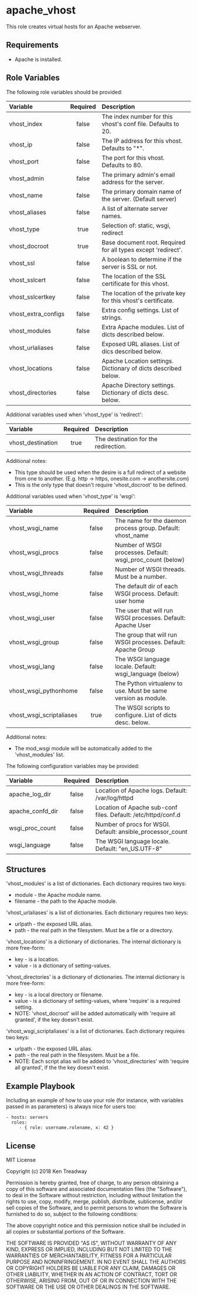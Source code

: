 apache_vhost
============

This role creates virtual hosts for an Apache webserver.

Requirements
------------

* Apache is installed.

Role Variables
--------------

The following role variables should be provided:

| Variable            | Required | Description                                                    |
|:--------------------|:--------:|:---------------------------------------------------------------|
| vhost_index         | false    | The index number for this vhost's conf file.  Defaults to 20.  |
| vhost_ip            | false    | The IP address for this vhost.  Defaults to "*".               |
| vhost_port          | false    | The port for this vhost.  Defaults to 80.                      |
| vhost_admin         | false    | The primary admin's email address for the server.              |
| vhost_name          | false    | The primary domain name of the server.  (Default server)       |
| vhost_aliases       | false    | A list of alternate server names.                              |
| vhost_type          | true     | Selection of: static, wsgi, redirect                           |
| vhost_docroot       | true     | Base document root.  Required for all types except 'redirect'. |
| vhost_ssl           | false    | A boolean to determine if the server is SSL or not.            |
| vhost_sslcert       | false    | The location of the SSL certificate for this vhost.            |
| vhost_sslcertkey    | false    | The location of the private key for this vhost's certificate.  |
| vhost_extra_configs | false    | Extra config settings.  List of strings.                       |
| vhost_modules       | false    | Extra Apache modules.  List of dicts described below.          |
| vhost_urlaliases    | false    | Exposed URL aliases.  List of dics described below.            |
| vhost_locations     | false    | Apache Location settings.  Dictionary of dicts described below.|
| vhost_directories   | false    | Apache Directory settings.  Dictionary of dicts desc. below.   |

Additional variables used when 'vhost_type' is 'redirect':

| Variable            | Required | Description                                                    |
|:--------------------|:--------:|:---------------------------------------------------------------|
| vhost_destination   | true     | The destination for the redirection.                           |

Additional notes:
* This type should be used when the desire is a full redirect of a website from one to another.  (E.g. http -> https, onesite.com -> anothersite.com)
* This is the only type that doesn't require 'vhost_docroot' to be defined.

Additional variables used when 'vhost_type' is 'wsgi':

| Variable                 | Required | Description                                                    |
|:-------------------------|:--------:|:---------------------------------------------------------------|
| vhost_wsgi_name          | false    | The name for the daemon process group.  Default: vhost_name    |
| vhost_wsgi_procs         | false    | Number of WSGI processes.  Default: wsgi_proc_count (below)    |
| vhost_wsgi_threads       | false    | Number of WSGI threads.  Must be a number.                     |
| vhost_wsgi_home          | false    | The default dir of each WSGI process.  Default: user home      |
| vhost_wsgi_user          | false    | The user that will run WSGI processes.  Default: Apache User   |
| vhost_wsgi_group         | false    | The group that will run WSGI processes.  Default: Apache Group |
| vhost_wsgi_lang          | false    | The WSGI language locale.  Default: wsgi_language (below)      |
| vhost_wsgi_pythonhome    | false    | The Python virtualenv to use.  Must be same version as module. |
| vhost_wsgi_scriptaliases | true     | The WSGI scripts to configure.  List of dicts desc. below.     |

Additional notes:
* The mod_wsgi module will be automatically added to the 'vhost_modules' list.

The following configuration variables may be provided:

| Variable         | Required | Description                                                    |
|:-----------------|:--------:|:---------------------------------------------------------------|
| apache_log_dir   | false    | Location of Apache logs.  Default: /var/log/httpd              |
| apache_confd_dir | false    | Location of Apache sub-conf files.  Default: /etc/httpd/conf.d |
| wsgi_proc_count  | false    | Number of procs for WSGI.  Default: ansible_processor_count    |
| wsgi_language    | false    | The WSGI language locale.  Default: "en_US.UTF-8"              |

Structures
----------

'vhost_modules' is a list of dictionaries.  Each dictionary requires two keys:
* module - the Apache module name.
* filename - the path to the Apache module.

'vhost_urlaliases' is a list of dictionaries.  Each dictionary requires two keys:
* urlpath - the exposed URL alias.
* path - the real path in the filesystem.  Must be a file or a directory.

'vhost_locations' is a dictionary of dictionaries.  The internal dictionary is more free-form:
* key - is a location.
* value - is a dictionary of setting-values.

'vhost_directories' is a dictionary of dictionaries.  The internal dictionary is more free-form:
* key - is a local directory or filename.
* value - is a dictionary of setting-values, where 'require' is a required setting.
* NOTE: 'vhost_docroot' will be added automatically with 'require all granted', if the key doesn't exist.

'vhost_wsgi_scriptaliases' is a list of dictionaries.  Each dictionary requires two keys:
* urlpath - the exposed URL alias.
* path - the real path in the filesystem.  Must be a file.
* NOTE: Each script alias will be added to 'vhost_directories' with 'require all granted', if the the key 
doesn't exist.


Example Playbook
----------------

Including an example of how to use your role (for instance, with variables passed in as parameters) is always nice for users too:

    - hosts: servers
      roles:
         - { role: username.rolename, x: 42 }

License
-------

MIT License

Copyright (c) 2018 Ken Treadway

Permission is hereby granted, free of charge, to any person obtaining a copy
of this software and associated documentation files (the "Software"), to deal
in the Software without restriction, including without limitation the rights
to use, copy, modify, merge, publish, distribute, sublicense, and/or sell
copies of the Software, and to permit persons to whom the Software is
furnished to do so, subject to the following conditions:

The above copyright notice and this permission notice shall be included in all
copies or substantial portions of the Software.

THE SOFTWARE IS PROVIDED "AS IS", WITHOUT WARRANTY OF ANY KIND, EXPRESS OR
IMPLIED, INCLUDING BUT NOT LIMITED TO THE WARRANTIES OF MERCHANTABILITY,
FITNESS FOR A PARTICULAR PURPOSE AND NONINFRINGEMENT. IN NO EVENT SHALL THE
AUTHORS OR COPYRIGHT HOLDERS BE LIABLE FOR ANY CLAIM, DAMAGES OR OTHER
LIABILITY, WHETHER IN AN ACTION OF CONTRACT, TORT OR OTHERWISE, ARISING FROM,
OUT OF OR IN CONNECTION WITH THE SOFTWARE OR THE USE OR OTHER DEALINGS IN THE
SOFTWARE.
